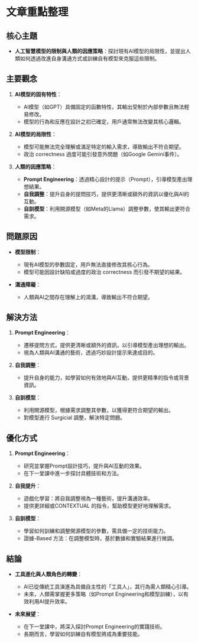 # 文章重點整理

## 核心主題
- **人工智慧模型的限制與人類的因應策略**：探討現有AI模型的局限性，並提出人類如何透過改進自身溝通方式或訓練自有模型來克服這些限制。

## 主要觀念
1. **AI模型的固有特性**：
   - AI模型（如GPT）具備固定的函數特性，其輸出受制於內部參數且無法輕易修改。
   - 模型的行為和反應在設計之初已確定，用戶通常無法改變其核心邏輯。

2. **AI模型的局限性**：
   - 模型可能無法完全理解或滿足特定的輸入需求，導致輸出不符合期望。
   - 政治 correctness 過度可能引發意外問題（如Google Gemini事件）。

3. **人類的因應策略**：
   - **Prompt Engineering**：透過精心設計的提示（Prompt），引導模型產出理想結果。
   - **自我調整**：提升自身的提問技巧，提供更清晰或額外的資訊以優化與AI的互動。
   - **自訓模型**：利用開源模型（如Meta的Llama）調整參數，使其輸出更符合需求。

## 問題原因
- **模型限制**：
  - 現有AI模型的參數固定，用戶無法直接修改其核心行為。
  - 模型可能因設計缺陷或過度的政治 correctness 而引發不期望的結果。

- **溝通障礙**：
  - 人類與AI之間存在理解上的鴻溝，導致輸出不符合期望。

## 解決方法
1. **Prompt Engineering**：
   - 遷移提問方式，提供更清晰或額外的資訊，以引導模型產出理想的輸出。
   - 視為人類與AI溝通的藝術，透過巧妙設計提示來達成目的。

2. **自我調整**：
   - 提升自身的能力，如學習如何有效地與AI互動，提供更精準的指令或背景資訊。

3. **自訓模型**：
   - 利用開源模型，根據需求調整其參數，以獲得更符合期望的輸出。
   - 對模型進行 Surgicial 調整，解決特定問題。

## 優化方式
1. **Prompt Engineering**：
   - 研究並掌握Prompt設計技巧，提升與AI互動的效果。
   - 在下一堂課中進一步探討具體技術和方法。

2. **自我提升**：
   - 遊戲化學習：將自我調整視為一種藝術，提升溝通效率。
   - 提供更詳細或CONTEXTUAL 的指令，幫助模型更好地理解需求。

3. **自訓模型**：
   - 學習如何訓練和調整開源模型的參數，需具備一定的技術能力。
   - 證據-Based 方法：在調整模型時，基於數據和實驗結果進行微調。

## 結論
- **工具進化與人類角色的轉變**：
  - AI已從傳統工具演進為具備自主性的「工具人」，其行為需人類精心引導。
  - 未來，人類需掌握更多策略（如Prompt Engineering和模型訓練），以有效利用AI提升效率。

- **未來展望**：
  - 在下一堂課中，將深入探討Prompt Engineering的實踐技術。
  - 長期而言，學習如何訓練自有模型將成為重要技能。